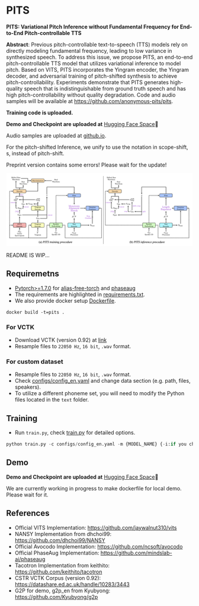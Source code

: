 # PITS
**PITS: Variational Pitch Inference without Fundamental Frequency for End-to-End Pitch-controllable TTS**

**Abstract**: Previous pitch-controllable text-to-speech (TTS) models rely on directly modeling fundamental frequency, leading to low variance in synthesized speech. To address this issue, we propose PITS, an end-to-end pitch-controllable TTS model that utilizes variational inference to model pitch. Based on VITS, PITS incorporates the Yingram encoder, the Yingram decoder, and adversarial training of pitch-shifted synthesis to achieve pitch-controllability. Experiments demonstrate that PITS generates high-quality speech that is indistinguishable from ground truth speech and has high pitch-controllability without quality degradation. Code and audio samples will be available at https://github.com/anonymous-pits/pits.

**Training code is uploaded.**

**Demo and Checkpoint are uploaded at** [Hugging Face Space](https://huggingface.co/spaces/anonymous-pits/pits)🤗

Audio samples are uploaded at [github.io](https://anonymous-pits.github.io/pits/).

For the pitch-shifted Inference, we unify to use the notation in scope-shift, s, instead of pitch-shift.

Preprint version contains some errors! Please wait for the update!

![overall](asset/overall.png) 

README IS WIP...

## Requiremetns
- [Pytorch>=1.7.0](https://pytorch.org/) for [alias-free-torch](https://github.com/junjun3518/alias-free-torch) and [phaseaug](https://github.com/mindslab-ai/phaseaug)
- The requirements are highlighted in [requirements.txt](./requirements.txt).
- We also provide docker setup [Dockerfile](./Dockerfile).
```
docker build -t=pits .
```

### For VCTK
- Download VCTK (version 0.92) at [link](https://datashare.ed.ac.uk/handle/10283/3443)
- Resample files to `22050 Hz`, `16 bit`, `.wav` format.

### For custom dataset
- Resample files to `22050 Hz`, `16 bit`, `.wav` format.
- Check [configs/config\_en.yaml](configs/config_en.yaml) and change data section (e.g. path, files, speakers).
- To utilize a different phoneme set, you will need to modify the Python files located in the `text` folder.

## Training
- Run `train.py`, check [train.py](train.py) for detailed options.
```python 
python train.py -c configs/config_en.yaml -m {MODEL_NAME} {-i:if you change yingram setup or etc}
```

## Demo
**Demo and Checkpoint are uploaded at** [Hugging Face Space](https://huggingface.co/spaces/anonymous-pits/pits)🤗

We are currently working in progress to make dockerfile for local demo. Please wait for it.

## References
- Official VITS Implementation: https://github.com/jaywalnut310/vits
- NANSY Implementation from dhchoi99: https://github.com/dhchoi99/NANSY
- Official Avocodo Implementation: https://github.com/ncsoft/avocodo
- Official PhaseAug Implementation: https://github.com/mindslab-ai/phaseaug
- Tacotron Implementation from keithito: https://github.com/keithito/tacotron
- CSTR VCTK Corpus (version 0.92): https://datashare.ed.ac.uk/handle/10283/3443
- G2P for demo, g2p\_en from Kyubyong: https://github.com/Kyubyong/g2p
